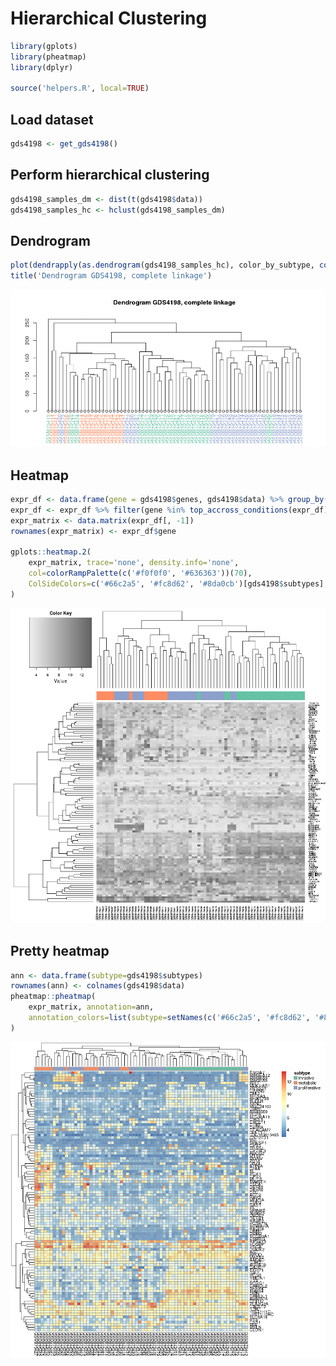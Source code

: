 # Hierarchical Clustering


```r
library(gplots)
library(pheatmap)
library(dplyr)

source('helpers.R', local=TRUE)
```

## Load dataset

```r
gds4198 <- get_gds4198()
```

## Perform hierarchical clustering

```r
gds4198_samples_dm <- dist(t(gds4198$data))
gds4198_samples_hc <- hclust(gds4198_samples_dm)
```

## Dendrogram


```r
plot(dendrapply(as.dendrogram(gds4198_samples_hc), color_by_subtype, colnames(gds4198$data), gds4198$subtypes))
title('Dendrogram GDS4198, complete linkage')
```

![](hierarchical-clustering_files/figure-html/unnamed-chunk-4-1.png) 

## Heatmap


```r
expr_df <- data.frame(gene = gds4198$genes, gds4198$data) %>% group_by(gene) %>% summarise_each(funs(mean))
expr_df <- expr_df %>% filter(gene %in% top_accross_conditions(expr_df))
expr_matrix <- data.matrix(expr_df[, -1])
rownames(expr_matrix) <- expr_df$gene

gplots::heatmap.2(
    expr_matrix, trace='none', density.info='none',
    col=colorRampPalette(c('#f0f0f0', '#636363'))(70),
    ColSideColors=c('#66c2a5', '#fc8d62', '#8da0cb')[gds4198$subtypes]
)
```

![](hierarchical-clustering_files/figure-html/unnamed-chunk-5-1.png) 

## Pretty heatmap


```r
ann <- data.frame(subtype=gds4198$subtypes)
rownames(ann) <- colnames(gds4198$data)
pheatmap::pheatmap(
    expr_matrix, annotation=ann,
    annotation_colors=list(subtype=setNames(c('#66c2a5', '#fc8d62', '#8da0cb'), c('invasive', 'metabolic', 'proliferative')))
)
```

![](hierarchical-clustering_files/figure-html/unnamed-chunk-6-1.png) 
